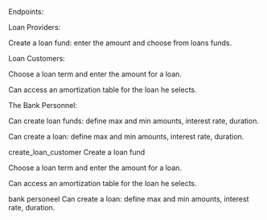 Endpoints:

Loan Providers:

Create a loan fund: enter the amount and choose from loans funds.

Loan Customers:

Choose a loan term and enter the amount for a loan.

Can access an amortization table for the loan he selects.

The Bank Personnel:

Can create loan funds: define max and min amounts, interest rate, duration.

Can create a loan: define max and min amounts, interest rate, duration.





create_loan_customer
Create a loan fund

Choose a loan term and enter the amount for a loan.

Can access an amortization table for the loan he selects.



bank personeel
Can create a loan: define max and min amounts, interest rate, duration.
